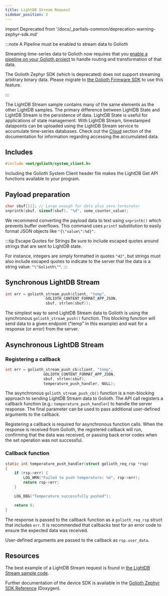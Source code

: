 ```yaml
---
title: LightDB Stream Request
sidebar_position: 2
---
```


import Deprecated from '/docs/_partials-common/deprecation-warning-zephyr-sdk.md'

<Deprecated/>

:::note A Pipeline must be enabled to stream data to Golioth

Streaming time-series data to Golioth now requires that you [enable a pipeline
on your Golioth project](/data-routing) to handle routing and transformation of
that data.

The Golioth Zephyr SDK (which is deprecated) does not support streaming
arbitrary binary data. Please migrate to [the Golioth Firmware
SDK](/firmware/golioth-firmware-sdk/) to use this feature.

:::

The LightDB Stream sample contains many of the same elements as the other LightDB samples. The primary difference between LightDB State and LightDB Stream is the persistence of data. LightDB State is useful for applications of state management. With LightDB Stream, timestamped datapoints can be uploaded using the LightDB Stream service to accumulate time-series databases. Check out the [Cloud](/device-management) section of the documentation for information regarding accessing the accumulated data.

## Includes

```c
#include <net/golioth/system_client.h>
```

Including the Golioth System Client header file makes the LightDB Get API
functions available to your program.

## Payload preparation

```c
char sbuf[11]; // Large enough for data plus zero terminator
snprintk(sbuf, sizeof(sbuf), "%d", some_counter_value);
```

We recommend converting the payload data to text using `snprintk()` which
prevents buffer overflows. This command uses `printf` substitution to easily
format JSON objects like `"{\"value\":%d}"`.

:::tip Escape Quotes for Strings
Be sure to include escaped quotes around strings that are sent to LightDB
state.

For instance, integers are simply formatted in quotes `"42"`, but strings must
also include escaped quotes to indicate to the server that the data is a string
value: `"\"Golioth\""`.
:::

## Synchronous LightDB Stream

```c
int err = golioth_stream_push(client, "temp",
			      GOLIOTH_CONTENT_FORMAT_APP_JSON,
			      sbuf, strlen(sbuf));
```

The simplest way to send LightDB Stream data to Golioth is using the synchronous
`golioth_stream_push()` function. This blocking function will send data to a
given endpoint ("temp" in this example) and wait for a response (or error) from
the server.

## Asynchronous LightDB Stream

### Registering a callback

```c
int err = golioth_stream_push_cb(client, "temp",
				 GOLIOTH_CONTENT_FORMAT_APP_JSON,
				 sbuf, strlen(sbuf),
				 temperature_push_handler, NULL);
```

The asynchronous `golioth_stream_push_cb()` function is a non-blocking approach
to sending LightDB Stream data to Golioth. The API call registers a callback
function (e.g.: `temperature_push_handler`) to handle the server response. The
final parameter can be used to pass additional user-defined arguments to the
callback.

Registering a callback is required for asynchronous function calls. When the
response is received from Golioth, the registered callback will run, confirming
that the data was received, or passing back error codes when the set operation
was not successful.

### Callback function

```c
static int temperature_push_handler(struct golioth_req_rsp *rsp)
{
	if (rsp->err) {
		LOG_WRN("Failed to push temperature: %d", rsp->err);
		return rsp->err;
	}

	LOG_DBG("Temperature successfully pushed");

	return 0;
}
```

The response is passed to the callback function as a `golioth_req_rsp` struct
that includes `err`. It is recommended that callbacks test for an error code to
ensure the expected data was received.

User-defined arguments are passed to the callback as `rsp.user_data`.

## Resources

The best example of a LightDB Stream request is found in [the LightDB Stream
sample
code](https://github.com/golioth/golioth-zephyr-sdk/tree/main/samples/lightdb_stream).

Further documentation of the device SDK is available in the [Golioth Zephyr SDK
Reference](https://zephyr-sdk-docs.golioth.io/) (Doxygen).
